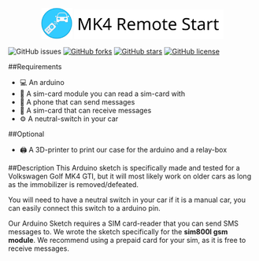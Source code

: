 <p align="center">
<img src="https://raw.githubusercontent.com/SivertGullbergHansen/GolfMk4RemoteStart/main/Media/logo.png" style="max-width: 100%;" width="12.5%">

<img src="https://raw.githubusercontent.com/SivertGullbergHansen/GolfMk4RemoteStart/main/Media/title.png" style="max-width: 100%;" width="60%">

![GitHub issues](https://img.shields.io/github/issues/sivertgullberghansen/golfmk4remotestart) [![GitHub forks](https://img.shields.io/github/forks/SivertGullbergHansen/GolfMk4RemoteStart)](https://github.com/SivertGullbergHansen/GolfMk4RemoteStart/network) [![GitHub stars](https://img.shields.io/github/stars/SivertGullbergHansen/GolfMk4RemoteStart)](https://github.com/SivertGullbergHansen/GolfMk4RemoteStart/stargazers) [![GitHub license](https://img.shields.io/github/license/SivertGullbergHansen/GolfMk4RemoteStart)](https://github.com/SivertGullbergHansen/GolfMk4RemoteStart)</p>

##Requirements
- :computer: An arduino
- :floppy_disk: A sim-card module you can read a sim-card with
- :iphone: A phone that can send messages
- :calling: A sim-card that can receive messages
- :gear: A neutral-switch in your car

##Optional
- :printer: A 3D-printer to print our case for the arduino and a relay-box

##Description
This Arduino sketch is specifically made and tested for a Volkswagen Golf MK4 GTI, but it will most likely work on older cars as long as the immobilizer is removed/defeated.

You will need to have a neutral switch in your car if it is a manual car, you can easily connect this switch to a arduino pin. 

Our Arduino Sketch requires a SIM card-reader that you can send SMS messages to. We wrote the sketch specifically for the **sim800l gsm module**. 
We recommend using a prepaid card for your sim, as it is free to receive messages. 
